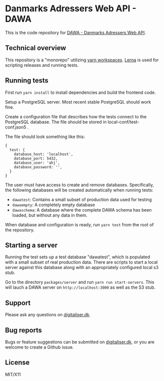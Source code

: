 # Danmarks Adressers Web API - DAWA 
This is the code repository for [DAWA - Danmarks Adressers Web API](https://dawa.aws.dk).

## Technical overview
This repository is a "monorepo" utilizing [yarn workspaces](https://yarnpkg.com/features/workspaces). 
[Lerna](https://lerna.js.org/) is used for scripting releases and running tests.

## Running tests
First run `yarn install` to install dependencies and build the frontend code.

Setup a PostgreSQL server. Most recent stable PostgreSQL should work fine. 

Create a configuration file that describes how the tests connect to the PostgreSQL database. The file should be stored in local-conf/test-conf.json5 .

The file should look something like this:

```json5
{
  test: {
    database_host: 'localhost',
    database_port: 5432,
    database_user: 'ahj',
    database_password: '',
  }
}
```

The user must have access to create and remove databases. Specifically, the following databases will be created automatically when running tests:

 - `dawatest`: Contains a small subset of production data used for testing
 - `dawaempty`: A completely empty database
 - `dawaschema`: A database where the complete DAWA schema has been loaded, but without any data in them.
 

When database and configuration is ready, run `yarn test` from the root of the repository.

## Starting a server
Running the test sets up a test database "dawatest", which is populated with a small subset of real production data.
There are scripts to start a local server against this database along with an appropriately configured local s3 stub.

Go to the directory `packages/server` and run `yarn run start-servers`. This will lauch a DAWA server on `http://localhost:3000` as
well as the S3 stub.

## Support
Please ask any questions on [digitaliser.dk](https://digitaliser.dk/group/334445/forum).

## Bug reports
Bugs or feature suggestions can be submitted on [digitaliser.dk](https://digitaliser.dk/group/334445/forum), or you 
are welcome to create a Github issue.

## License

MIT/X11
